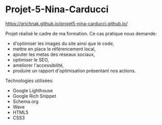 # Projet-5-Nina-Carducci

https://grichnak.github.io/projet5-nina-carducci.github.io/


Projet réalisé le cadre de ma formation. Ce cas pratique nous demande:
 - d'optimiser les images du site ainsi que le code,
 - mettre en place le référencement local,
 - ajouter les metas des réseaux sociaux,
 - optimiser le SEO,
 - ameliorer l'accessibilité,
 - produire un rapport d'optimisation présentant nos actions.

Technologies utilisées:
 - Google Lighthouse
 - Google Rich Snippet
 - Schema.org
 - Wave
 - HTML5
 - CSS3